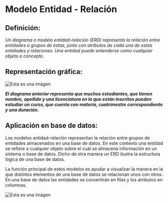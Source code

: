 # Modelo Entidad - Relación

## Definición:
*Un diagrama o modelo entidad-relación (ERD) representa la relación entre entidades o grupos de éstas, junto con atributos de cada una de estas entidades y relaciones. Una entidad puede entenderse como cualquier objeto o concepto.*

## Representación gráfica:

![Esta es una imágen](https://media-exp2.licdn.com/dms/image/C4E12AQGfzECLIrzdkA/article-inline_image-shrink_1000_1488/0/1527299460670?e=1661990400&v=beta&t=r_jostzhvzfAckL4ibkN9XntaTvgh5WJwcZWPNU3NXM)

***El diagrama anterior representa que muchos estudiantes, que tienen nombre, apellido y una licenciatura en la que están inscritos pueden estudiar un curso, que cuenta con materia, cuatrimestre correspondiente y una duración.***

## Aplicación en base de datos:

Los modelos entidad-relación representan la relación entre grupos de entidades almacenados en una base de datos. En este contexto una entidad se refiere a cualquier objeto sobre el cuál se almacena información en un sistema o base de datos. Dicho de otra manera un ERD ilustra la estructura lógica de una base de datos.

La función principal de estos modelos es ayudar a visualizar la manera en la que distintos elementos de una base de datos se relacionan unos con otros. En una base de datos las entidades se convertirán en filas y los atributos en columnas.

![Esta es una imágen](https://media-exp2.licdn.com/dms/image/C4E12AQFs_XOOgxuGNw/article-inline_image-shrink_1000_1488/0/1527299504818?e=1661990400&v=beta&t=yTkcDm37S9w6e61_illyeK7C6lrYVZqvPwvxlKuDF_I)

